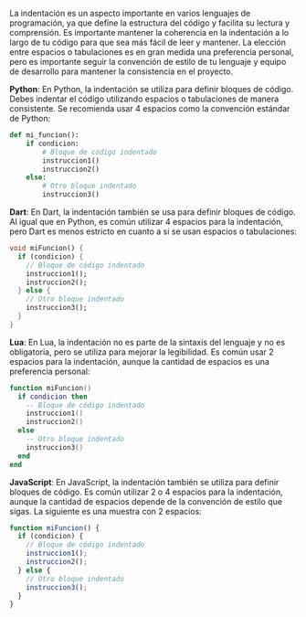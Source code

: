 La indentación es un aspecto importante en varios lenguajes de programación, ya que define la estructura del código y facilita su lectura y comprensión. Es importante mantener la coherencia en la indentación a lo largo de tu código para que sea más fácil de leer y mantener. La elección entre espacios o tabulaciones es en gran medida una preferencia personal, pero es importante seguir la convención de estilo de tu lenguaje y equipo de desarrollo para mantener la consistencia en el proyecto.

**Python**:
En Python, la indentación se utiliza para definir bloques de código. Debes indentar el código utilizando espacios o tabulaciones de manera consistente. Se recomienda usar 4 espacios como la convención estándar de Python:

```python
def mi_funcion():
    if condicion:
        # Bloque de código indentado
        instruccion1()
        instruccion2()
    else:
        # Otro bloque indentado
        instruccion3()
```

**Dart**:
En Dart, la indentación también se usa para definir bloques de código. Al igual que en Python, es común utilizar 4 espacios para la indentación, pero Dart es menos estricto en cuanto a si se usan espacios o tabulaciones:

```dart
void miFuncion() {
  if (condicion) {
    // Bloque de código indentado
    instruccion1();
    instruccion2();
  } else {
    // Otro bloque indentado
    instruccion3();
  }
}
```

**Lua**:
En Lua, la indentación no es parte de la sintaxis del lenguaje y no es obligatoria, pero se utiliza para mejorar la legibilidad. Es común usar 2 espacios para la indentación, aunque la cantidad de espacios es una preferencia personal:

```lua
function miFuncion()
  if condicion then
    -- Bloque de código indentado
    instruccion1()
    instruccion2()
  else
    -- Otro bloque indentado
    instruccion3()
  end
end
```

**JavaScript**:
En JavaScript, la indentación también se utiliza para definir bloques de código. Es común utilizar 2 o 4 espacios para la indentación, aunque la cantidad de espacios depende de la convención de estilo que sigas. La siguiente es una muestra con 2 espacios:

```javascript
function miFuncion() {
  if (condicion) {
    // Bloque de código indentado
    instruccion1();
    instruccion2();
  } else {
    // Otro bloque indentado
    instruccion3();
  }
}
```













